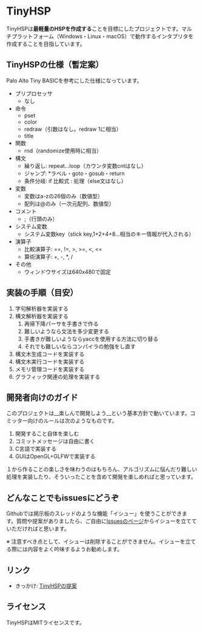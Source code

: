 # TinyHSP

TinyHSPは**最軽量のHSPを作成する**ことを目標にしたプロジェクトです。マルチプラットフォーム（Windows・Linux・macOS）で動作するインタプリタを作成することを目指しています。

## TinyHSPの仕様（暫定案）

Palo Alto Tiny BASICを参考にした仕様になっています。

- プリプロセッサ
    - なし
- 命令
    - pset
    - color
    - redraw（引数はなし。redraw 1に相当）
    - title
- 関数
    - rnd（randomize使用時に相当）
- 構文
    - 繰り返し: repeat...loop（カウンタ変数cntはなし）
    - ジャンプ: \*ラベル・goto・gosub・return
    - 条件分岐: if 比較式 : 処理（else文はなし）
- 変数
    - 変数はa-zの26個のみ（数値型）
    - 配列は@のみ（一次元配列、数値型）
- コメント
    - ;（行頭のみ）
- システム変数
    - システム変数key（stick key,1+2+4+8...相当のキー情報が代入される）
- 演算子
    - 比較演算子: ==, !=, >, >=, <, <=
    - 算術演算子: +, -, *, /
- その他
    - ウィンドウサイズは640x480で固定

## 実装の手順（目安）

1. 字句解析器を実装する
2. 構文解析器を実装する
    1. 再帰下降パーサを手書きで作る
    2. 難しいようなら文法を多少変更する
    3. 手書きが難しいようならyaccを使用する方法に切り替る
    4. それでも難しいならコンパイラの勉強をし直す
3. 構文木生成コードを実装する
4. 構文木実行コードを実装する
5. メモリ管理コードを実装する
6. グラフィック関連の処理を実装する

## 開発者向けのガイド

このプロジェクトは__楽しんで開発しよう__という基本方針で動いています。コミッター向けのルールは次のようなものです。

1. 開発すること自体を楽しむ
2. コミットメッセージは自由に書く
3. C言語で実装する
4. GUIはOpenGL+GLFWで実装する

１から作ることの楽しさを味わうのはもちろん、アルゴリズムに悩んだり難しい処理を実装したり、そういったことを含めて開発を楽しめればと思っています。

## どんなことでもissuesにどうぞ

Githubでは掲示板のスレッドのような機能「イシュー」を使うことができます。質問や提案がありましたら、ご自由に[Issuesのページ](https://github.com/dolphilia/tinyhsp/issues)からイシューを立てていただければと思います。

※ 注意すべき点として、イシューは削除することができません。イシューを立てる際には内容をよく吟味するようお勧めします。

## リンク

- きっかけ: [TinyHSPの提案](http://hsp.tv/play/pforum.php?mode=all&num=77515)

## ライセンス

TinyHSPはMITライセンスです。
